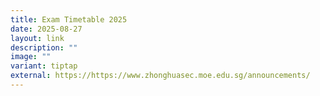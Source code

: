 ```yaml
---
title: Exam Timetable 2025
date: 2025-08-27
layout: link
description: ""
image: ""
variant: tiptap
external: https://https://www.zhonghuasec.moe.edu.sg/announcements/
---
```

